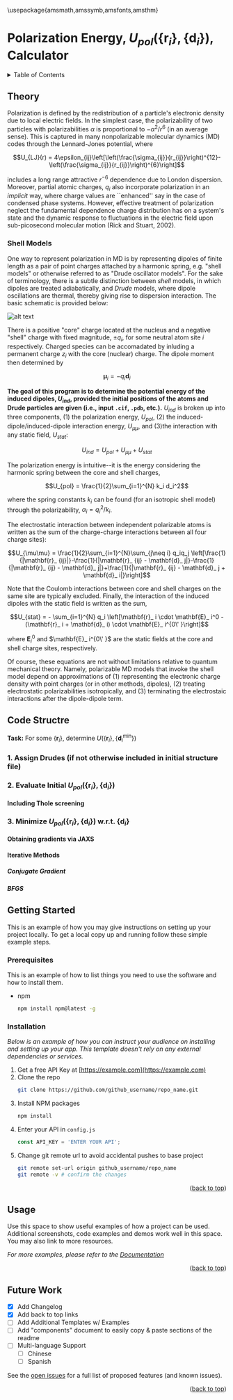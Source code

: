 <!-- PROJECT SHIELDS -->
<!--
*** I'm using markdown "reference style" links for readability.
*** Reference links are enclosed in brackets [ ] instead of parentheses ( ).
*** See the bottom of this document for the declaration of the reference variables
*** for contributors-url, forks-url, etc. This is an optional, concise syntax you may use.
*** https://www.markdownguide.org/basic-syntax/#reference-style-links
-->

\usepackage{amsmath,amssymb,amsfonts,amsthm}



# Polarization Energy, $U_{pol}(\{\mathbf{r}_ {i}\},\{\mathbf{d}_ {i}\})$, Calculator

<!-- TABLE OF CONTENTS -->
<details>
  <summary>Table of Contents</summary>
  <ol>
    <li>
      <a href="#theory">Theory</a>
    </li>
    <li>
      <a href="#code-structure">Code Structure</a>
    </li>
    <li>
      <a href="#getting-started">Getting Started</a>
      <ul>
        <li><a href="#prerequisites">Prerequisites</a></li>
        <li><a href="#installation">Installation</a></li>
      </ul>
    </li>
    <li><a href="#usage">Usage</a></li>
    <li><a href="#future-work">Future Work</a></li>
  </ol>
</details>


<!-- ABOUT THE PROJECT -->
## Theory

Polarization is defined by the redistribution of a particle's electronic density due to local electric fields. In the simplest case, the polarizability of two particles with polarizabilities $\alpha$ is proportional to $-\alpha^2/r^6$ (in an average sense). This is captured in many nonpolarizable molecular dynamics (MD) codes through the Lennard-Jones potential, where

$$U_{LJ}(r) = 4\epsilon_{ij}\left[\left(\frac{\sigma_{ij}}{r_{ij}}\right)^{12}-\left(\frac{\sigma_{ij}}{r_{ij}}\right)^{6}\right]$$

includes a long range attractive $r^{-6}$ dependence due to London dispersion. Moreover, partial atomic charges, $q_i$ also incorporate polarization in an *implicit* way, where charge values are ``enhanced'' say in the case of condensed phase systems. However, effective treatment of polarization neglect the fundamental dependence charge distribution has on a system's state and the dynamic response to fluctuations in the electric field upon sub-picosecond molecular motion (Rick and Stuart, 2002). 

### Shell Models 

One way to represent polarization in MD is by representing dipoles of finite length as a pair of point charges attached by a harmonic spring, e.g. "shell models" or otherwise referred to as "Drude oscillator models". For the sake of terminology, there is a subtle distinction between *shell* models, in which dipoles are treated adiabatically, and *Drude* models, where dipole oscillations are thermal, thereby giving rise to dispersion interaction. The basic schematic is provided below:  

![alt text](http://localscf.com/localscf.com/images/drude.jpg) 

There is a positive "core" charge located at the nucleus and a negative "shell" charge with fixed magnitude, $\pm q_{i}$, for some neutral atom site $i$ respectively. Charged species can be accomadated by inluding a permanent charge $z_{i}$ with the core (nuclear) charge. The dipole moment then determined by 

$$ \mathbf{\mu}_ i= -q_i \mathbf{d}_ i$$ 

**The goal of this program is to determine the potential energy of the induced dipoles, $U_{ind}$, provided the initial positions of the atoms and Drude particles are given (i.e., input ``.cif``, ``.pdb``, etc.).** $U_{ind}$ is broken up into three components, (1) the polarization energy, $U_{pol}$, (2) the induced-dipole/induced-dipole interaction energy, $U_{\mu\mu}$, and (3)the interaction with any static field, $U_{stat}$: 

$$U_{ind} = U_{pol} + U_{\mu\mu} + U_{stat}$$

The polarization energy is intuitive--it is the energy considering the harmonic spring between the core and shell charges, 

$$U_{pol} = \frac{1}{2}\sum_{i=1}^{N} k_i d_i^2$$

where the spring constants $k_i$ can be found (for an isotropic shell model) through the polarizability, $\alpha_i = q_i^2 / k_i$. 

The electrostatic interaction between independent polarizable atoms is written as the sum of the charge-charge interactions between all four charge sites):

$$U_{\mu\mu} = \frac{1}{2}\sum_{i=1}^{N}\sum_{j\neq i} q_iq_j \left[\frac{1}{|\mathbf{r}_ {ij}|}-\frac{1}{|\mathbf{r}_ {ij} - \mathbf{d}_ j|}-\frac{1}{|\mathbf{r}_ {ij} - \mathbf{d}_ j|}+\frac{1}{|\mathbf{r}_ {ij} - \mathbf{d}_ j + \mathbf{d}_ i|}\right]$$

Note that the Coulomb interactions between core and shell charges on the same site are typically excluded. Finally, the interaction of the induced dipoles with the static field is written as the sum, 

$$U_{stat} = - \sum_{i=1}^{N} q_i \left[\mathbf{r}_ i \cdot \mathbf{E}_ i^0 - (\mathbf{r}_ i + \mathbf{d}_ i) \cdot \mathbf{E}_ i^{0\' }\right]$$

where $\mathbf{E}_ i^0$ and $\mathbf{E}_ i^{0\' }$ are the static fields at the core and shell charge sites, respectively. 

Of course, these equations are not without limitations relative to quantum mechanical theory. Namely, polarizable MD models that invoke the shell model depend on approximations of (1) representing the electronic charge density with point charges (or in other methods, dipoles), (2) treating electrostatic polarizabilities isotropically, and (3) terminating the electrostaic interactions after the dipole-dipole term. 

<!-- CODE STRUCTURE -->
## Code Structre

**Task:** For some $\{\mathbf{r}_ i\}$, determine $U(\{\mathbf{r}_ {i}\},\{\mathbf{d}_ {i}^{\text{min} }\})$

### 1. Assign Drudes (if not otherwise included in initial structure file)

### 2. Evaluate Initial $U_{pol}(\{\mathbf{r}_ {i}\},\{\mathbf{d}_ {i}\})$

#### Including Thole screening

### 3. Minimize $U_{pol}(\{\mathbf{r}_ {i}\},\{\mathbf{d}_ {i}\})$ w.r.t. $\{\mathbf{d}_ i\}$ 

#### Obtaining gradients via JAXS

#### Iterative Methods 

##### Conjugate Gradient 
##### BFGS 


<!-- GETTING STARTED -->
## Getting Started

This is an example of how you may give instructions on setting up your project locally.
To get a local copy up and running follow these simple example steps.

### Prerequisites

This is an example of how to list things you need to use the software and how to install them.
* npm
  ```sh
  npm install npm@latest -g
  ```

### Installation

_Below is an example of how you can instruct your audience on installing and setting up your app. This template doesn't rely on any external dependencies or services._

1. Get a free API Key at [https://example.com](https://example.com)
2. Clone the repo
   ```sh
   git clone https://github.com/github_username/repo_name.git
   ```
3. Install NPM packages
   ```sh
   npm install
   ```
4. Enter your API in `config.js`
   ```js
   const API_KEY = 'ENTER YOUR API';
   ```
5. Change git remote url to avoid accidental pushes to base project
   ```sh
   git remote set-url origin github_username/repo_name
   git remote -v # confirm the changes
   ```

<p align="right">(<a href="#readme-top">back to top</a>)</p>


<!-- USAGE EXAMPLES -->
## Usage

Use this space to show useful examples of how a project can be used. Additional screenshots, code examples and demos work well in this space. You may also link to more resources.

_For more examples, please refer to the [Documentation](https://example.com)_

<p align="right">(<a href="#readme-top">back to top</a>)</p>



<!-- Future Work -->
## Future Work

- [x] Add Changelog
- [x] Add back to top links
- [ ] Add Additional Templates w/ Examples
- [ ] Add "components" document to easily copy & paste sections of the readme
- [ ] Multi-language Support
    - [ ] Chinese
    - [ ] Spanish

See the [open issues](https://github.com/othneildrew/Best-README-Template/issues) for a full list of proposed features (and known issues).

<p align="right">(<a href="#readme-top">back to top</a>)</p>


<!-- MARKDOWN LINKS & IMAGES -->
<!-- https://www.markdownguide.org/basic-syntax/#reference-style-links -->
[contributors-shield]: https://img.shields.io/github/contributors/othneildrew/Best-README-Template.svg?style=for-the-badge
[contributors-url]: https://github.com/othneildrew/Best-README-Template/graphs/contributors
[forks-shield]: https://img.shields.io/github/forks/othneildrew/Best-README-Template.svg?style=for-the-badge
[forks-url]: https://github.com/othneildrew/Best-README-Template/network/members
[stars-shield]: https://img.shields.io/github/stars/othneildrew/Best-README-Template.svg?style=for-the-badge
[stars-url]: https://github.com/othneildrew/Best-README-Template/stargazers
[issues-shield]: https://img.shields.io/github/issues/othneildrew/Best-README-Template.svg?style=for-the-badge
[issues-url]: https://github.com/othneildrew/Best-README-Template/issues
[license-shield]: https://img.shields.io/github/license/othneildrew/Best-README-Template.svg?style=for-the-badge
[license-url]: https://github.com/othneildrew/Best-README-Template/blob/master/LICENSE.txt
[linkedin-shield]: https://img.shields.io/badge/-LinkedIn-black.svg?style=for-the-badge&logo=linkedin&colorB=555
[linkedin-url]: https://linkedin.com/in/othneildrew
[product-screenshot]: images/screenshot.png
[Next.js]: https://img.shields.io/badge/next.js-000000?style=for-the-badge&logo=nextdotjs&logoColor=white
[Next-url]: https://nextjs.org/
[React.js]: https://img.shields.io/badge/React-20232A?style=for-the-badge&logo=react&logoColor=61DAFB
[React-url]: https://reactjs.org/
[Vue.js]: https://img.shields.io/badge/Vue.js-35495E?style=for-the-badge&logo=vuedotjs&logoColor=4FC08D
[Vue-url]: https://vuejs.org/
[Angular.io]: https://img.shields.io/badge/Angular-DD0031?style=for-the-badge&logo=angular&logoColor=white
[Angular-url]: https://angular.io/
[Svelte.dev]: https://img.shields.io/badge/Svelte-4A4A55?style=for-the-badge&logo=svelte&logoColor=FF3E00
[Svelte-url]: https://svelte.dev/
[Laravel.com]: https://img.shields.io/badge/Laravel-FF2D20?style=for-the-badge&logo=laravel&logoColor=white
[Laravel-url]: https://laravel.com
[Bootstrap.com]: https://img.shields.io/badge/Bootstrap-563D7C?style=for-the-badge&logo=bootstrap&logoColor=white
[Bootstrap-url]: https://getbootstrap.com
[JQuery.com]: https://img.shields.io/badge/jQuery-0769AD?style=for-the-badge&logo=jquery&logoColor=white
[JQuery-url]: https://jquery.com 
